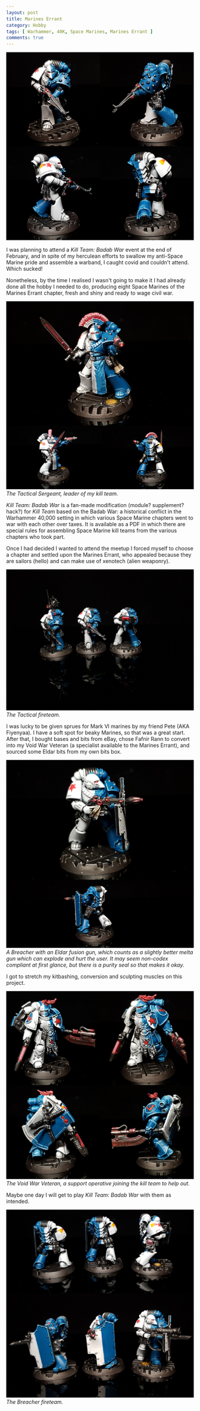 ```yaml
---
layout: post
title: Marines Errant
category: Hobby
tags: [ Warhammer, 40K, Space Marines, Marines Errant ]
comments: true
---
```


![](/images/2024/04/hobby/tactical-marine-with-shuriken-catapult-layout.jpg)

I was planning to attend a *Kill Team: Badab War* event at the end of February, and in spite of my herculean efforts to swallow my anti-Space Marine pride and assemble a warband, I caught covid and couldn't attend. Which sucked! 

Nonetheless, by the time I realised I wasn't going to make it I had already done all the hobby I needed to do, producing eight Space Marines of the Marines Errant chapter, fresh and shiny and ready to wage civil war.

<!--more-->

![](/images/2024/04/hobby/tactical-sergeant-layout.jpg)
*The Tactical Sergeant, leader of my kill team.*

*Kill Team: Badab War* is a fan-made modification (module? supplement? hack?) for *Kill Team* based on the Badab War: a historical conflict in the Warhammer 40,000 setting in which various Space Marine chapters went to war with each other over taxes. It is available as a PDF in which there are special rules for assembling Space Marine kill teams from the various chapters who took part. 

Once I had decided I wanted to attend the meetup I forced myself to choose a chapter and settled upon the Marines Errant, who appealed because they are sailors (hello) and can make use of xenotech (alien weaponry).

![](/images/2024/04/hobby/tactical-fireteam.jpg)
*The Tactical fireteam.*

I was lucky to be given sprues for Mark VI marines by my friend Pete (AKA Fiyenyaa). I have a soft spot for beaky Marines, so that was a great start. After that, I bought bases and bits from eBay, chose Fafnir Rann to convert into my Void War Veteran (a specialist available to the Marines Errant), and sourced some Eldar bits from my own bits box. 

![](/images/2024/04/hobby/breacher-with-eldar-gun.jpg)
*A Breacher with an Eldar fusion gun, which counts as a slightly better melta gun which can explode and hurt the user. It may seem non-codex compliant at first glance, but there is a purity seal so that makes it okay.*

I got to stretch my kitbashing, conversion and sculpting muscles on this project.

![](/images/2024/04/hobby/void-war-veteran-layout.jpg)
*The Void War Veteran, a support operative joining the kill team to help out.*

Maybe one day I will get to play *Kill Team: Badab War* with them as intended.

![](/images/2024/04/hobby/breacher-fireteam-layout.jpg)
*The Breacher fireteam.*